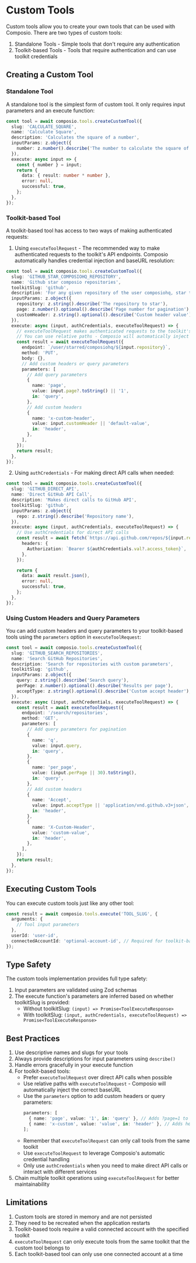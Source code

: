 # Custom Tools

Custom tools allow you to create your own tools that can be used with Composio. There are two types of custom tools:

1. Standalone Tools - Simple tools that don't require any authentication
2. Toolkit-based Tools - Tools that require authentication and can use toolkit credentials

## Creating a Custom Tool

### Standalone Tool

A standalone tool is the simplest form of custom tool. It only requires input parameters and an execute function:

```typescript
const tool = await composio.tools.createCustomTool({
  slug: 'CALCULATE_SQUARE',
  name: 'Calculate Square',
  description: 'Calculates the square of a number',
  inputParams: z.object({
    number: z.number().describe('The number to calculate the square of'),
  }),
  execute: async input => {
    const { number } = input;
    return {
      data: { result: number * number },
      error: null,
      successful: true,
    };
  },
});
```

### Toolkit-based Tool

A toolkit-based tool has access to two ways of making authenticated requests:

1. Using `executeToolRequest` - The recommended way to make authenticated requests to the toolkit's API endpoints. Composio automatically handles credential injection and baseURL resolution:

```typescript
const tool = await composio.tools.createCustomTool({
  slug: 'GITHUB_STAR_COMPOSIOHQ_REPOSITORY',
  name: 'Github star composio repositories',
  toolkitSlug: 'github',
  description: 'For any given repository of the user composiohq, star the repository',
  inputParams: z.object({
    repository: z.string().describe('The repository to star'),
    page: z.number().optional().describe('Page number for pagination'),
    customHeader: z.string().optional().describe('Custom header value'),
  }),
  execute: async (input, authCredentials, executeToolRequest) => {
    // executeToolRequest makes authenticated requests to the toolkit's API
    // You can use relative paths - Composio will automatically inject the baseURL
    const result = await executeToolRequest({
      endpoint: `/user/starred/composiohq/${input.repository}`,
      method: 'PUT',
      body: {},
      // Add custom headers or query parameters
      parameters: [
        // Add query parameters
        {
          name: 'page',
          value: input.page?.toString() || '1',
          in: 'query',
        },
        // Add custom headers
        {
          name: 'x-custom-header',
          value: input.customHeader || 'default-value',
          in: 'header',
        },
      ],
    });
    return result;
  },
});
```

2. Using `authCredentials` - For making direct API calls when needed:

```typescript
const tool = await composio.tools.createCustomTool({
  slug: 'GITHUB_DIRECT_API',
  name: 'Direct GitHub API Call',
  description: 'Makes direct calls to GitHub API',
  toolkitSlug: 'github',
  inputParams: z.object({
    repo: z.string().describe('Repository name'),
  }),
  execute: async (input, authCredentials, executeToolRequest) => {
    // Use authCredentials for direct API calls
    const result = await fetch(`https://api.github.com/repos/${input.repo}`, {
      headers: {
        Authorization: `Bearer ${authCredentials.val?.access_token}`,
      },
    });

    return {
      data: await result.json(),
      error: null,
      successful: true,
    };
  },
});
```

### Using Custom Headers and Query Parameters

You can add custom headers and query parameters to your toolkit-based tools using the `parameters` option in `executeToolRequest`:

```typescript
const tool = await composio.tools.createCustomTool({
  slug: 'GITHUB_SEARCH_REPOSITORIES',
  name: 'Search GitHub Repositories',
  description: 'Search for repositories with custom parameters',
  toolkitSlug: 'github',
  inputParams: z.object({
    query: z.string().describe('Search query'),
    perPage: z.number().optional().describe('Results per page'),
    acceptType: z.string().optional().describe('Custom accept header'),
  }),
  execute: async (input, authCredentials, executeToolRequest) => {
    const result = await executeToolRequest({
      endpoint: '/search/repositories',
      method: 'GET',
      parameters: [
        // Add query parameters for pagination
        {
          name: 'q',
          value: input.query,
          in: 'query',
        },
        {
          name: 'per_page',
          value: (input.perPage || 30).toString(),
          in: 'query',
        },
        // Add custom headers
        {
          name: 'Accept',
          value: input.acceptType || 'application/vnd.github.v3+json',
          in: 'header',
        },
        {
          name: 'X-Custom-Header',
          value: 'custom-value',
          in: 'header',
        },
      ],
    });
    return result;
  },
});
```

## Executing Custom Tools

You can execute custom tools just like any other tool:

```typescript
const result = await composio.tools.execute('TOOL_SLUG', {
  arguments: {
    // Tool input parameters
  },
  userId: 'user-id',
  connectedAccountId: 'optional-account-id', // Required for toolkit-based tools
});
```

## Type Safety

The custom tools implementation provides full type safety:

1. Input parameters are validated using Zod schemas
2. The execute function's parameters are inferred based on whether toolkitSlug is provided:
   - Without toolkitSlug: `(input) => Promise<ToolExecuteResponse>`
   - With toolkitSlug: `(input, authCredentials, executeToolRequest) => Promise<ToolExecuteResponse>`

## Best Practices

1. Use descriptive names and slugs for your tools
2. Always provide descriptions for input parameters using `describe()`
3. Handle errors gracefully in your execute function
4. For toolkit-based tools:
   - Prefer `executeToolRequest` over direct API calls when possible
   - Use relative paths with `executeToolRequest` - Composio will automatically inject the correct baseURL
   - Use the `parameters` option to add custom headers or query parameters:
     ```typescript
     parameters: [
       { name: 'page', value: '1', in: 'query' }, // Adds ?page=1 to URL
       { name: 'x-custom', value: 'value', in: 'header' }, // Adds header
     ];
     ```
   - Remember that `executeToolRequest` can only call tools from the same toolkit
   - Use `executeToolRequest` to leverage Composio's automatic credential handling
   - Only use `authCredentials` when you need to make direct API calls or interact with different services
5. Chain multiple toolkit operations using `executeToolRequest` for better maintainability

## Limitations

1. Custom tools are stored in memory and are not persisted
2. They need to be recreated when the application restarts
3. Toolkit-based tools require a valid connected account with the specified toolkit
4. `executeToolRequest` can only execute tools from the same toolkit that the custom tool belongs to
5. Each toolkit-based tool can only use one connected account at a time
